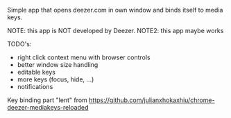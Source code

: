 Simple app that opens deezer.com in own window and binds itself to media keys.

NOTE: this app is NOT developed by Deezer.
NOTE2: this app maybe works

TODO's:
- right click context menu with browser controls
- better window size handling
- editable keys
- more keys (focus, hide, ...)
- notifications

Key binding part "lent" from https://github.com/julianxhokaxhiu/chrome-deezer-mediakeys-reloaded
